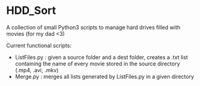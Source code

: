 # HDD_Sort
A collection of small Python3 scripts to manage hard drives filled with movies (for my dad <3)

Current functional scripts:
 - ListFiles.py : given a source folder and a dest folder, creates a .txt list containing the name of every movie stored in the source directory (.mp4, .avi, .mkv)
 - Merge.py : merges all lists generated by ListFiles.py in a given directory
